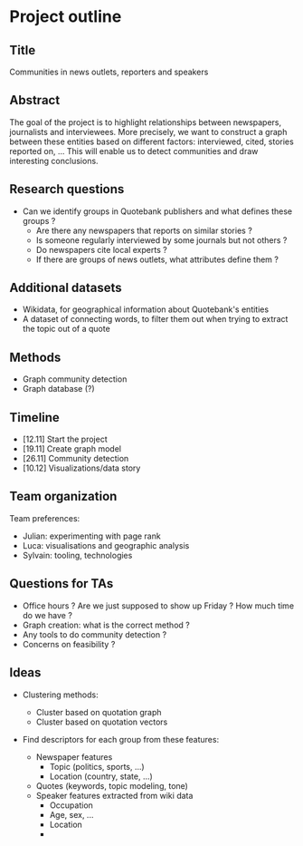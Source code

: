 # Project outline

## Title

Communities in news outlets, reporters and speakers

## Abstract

The goal of the project is to highlight relationships between newspapers, journalists and interviewees.
More precisely, we want to construct a graph between these entities based on different factors:
interviewed, cited, stories reported on, ... This will enable us to detect communities and draw
interesting conclusions.

## Research questions

- Can we identify groups in Quotebank publishers and what defines these groups ?
    - Are there any newspapers that reports on similar stories ?
    - Is someone regularly interviewed by some journals but not others ?
    - Do newspapers cite local experts ?
    - If there are groups of news outlets, what attributes define them ?

## Additional datasets

- Wikidata, for geographical information about Quotebank's entities
- A dataset of connecting words, to filter them out when trying to extract the topic out of a quote

## Methods

- Graph community detection
- Graph database (?)

## Timeline

- [12.11] Start the project
- [19.11] Create graph model
- [26.11] Community detection
- [10.12] Visualizations/data story

## Team organization

Team preferences:

- Julian: experimenting with page rank
- Luca: visualisations and geographic analysis
- Sylvain: tooling, technologies

## Questions for TAs

- Office hours ? Are we just supposed to show up Friday ? How much time do we have ?
- Graph creation: what is the correct method ?
- Any tools to do community detection ?
- Concerns on feasibility ?

## Ideas

- Clustering methods:
    - Cluster based on quotation graph
    - Cluster based on quotation vectors

- Find descriptors for each group from these features:
    - Newspaper features
        - Topic (politics, sports, ...)
        - Location (country, state, ...)
    - Quotes (keywords, topic modeling, tone)
    - Speaker features extracted from wiki data
        - Occupation
        - Age, sex, ...
        - Location
        - 
